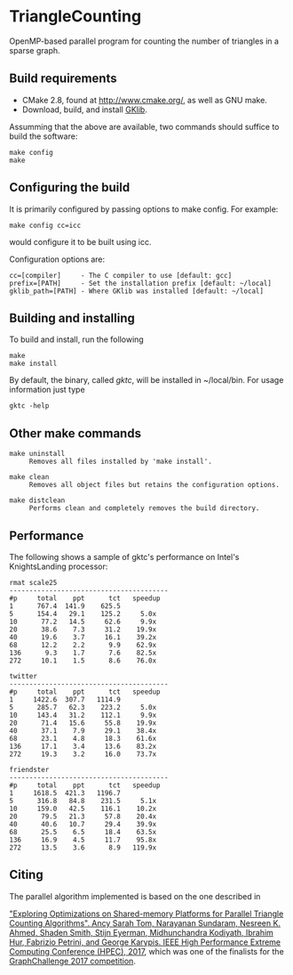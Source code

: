 # TriangleCounting
OpenMP-based parallel program for counting the number of triangles in a sparse graph.


## Build requirements
 - CMake 2.8, found at http://www.cmake.org/, as well as GNU make. 
 - Download, build, and install [GKlib](https://github.com/KarypisLab/GKlib).

Assumming that the above are available, two commands should suffice to 
build the software:
```
make config 
make
```

## Configuring the build
It is primarily configured by passing options to make config. For example:
```
make config cc=icc
```

would configure it to be built using icc.

Configuration options are:
```
cc=[compiler]     - The C compiler to use [default: gcc]
prefix=[PATH]     - Set the installation prefix [default: ~/local]
gklib_path=[PATH] - Where GKlib was installed [default: ~/local]
```


## Building and installing
To build and install, run the following
```
make
make install
```

By default, the binary, called _gktc_, will be installed in ~/local/bin.
For usage information just type
```
gktc -help
```

## Other make commands
    make uninstall 
         Removes all files installed by 'make install'.
   
    make clean 
         Removes all object files but retains the configuration options.
   
    make distclean 
         Performs clean and completely removes the build directory.


## Performance 
The following shows a sample of gktc's performance on Intel's KnightsLanding
processor:

```
rmat scale25 
----------------------------------------
#p     total    ppt      tct   speedup 
1      767.4  141.9    625.5   
5      154.4   29.1    125.2     5.0x 
10      77.2   14.5     62.6     9.9x
20      38.6    7.3     31.2    19.9x
40      19.6    3.7     16.1    39.2x
68      12.2    2.2      9.9    62.9x
136      9.3    1.7      7.6    82.5x
272     10.1    1.5      8.6    76.0x

twitter 
----------------------------------------
#p     total    ppt      tct   speedup    
1     1422.6  307.7   1114.9  
5      285.7   62.3    223.2     5.0x 
10     143.4   31.2    112.1     9.9x 
20      71.4   15.6     55.8    19.9x 
40      37.1    7.9     29.1    38.4x 
68      23.1    4.8     18.3    61.6x 
136     17.1    3.4     13.6    83.2x 
272     19.3    3.2     16.0    73.7x 

friendster 
----------------------------------------
#p     total    ppt      tct   speedup  
1     1618.5  421.3   1196.7   
5      316.8   84.8    231.5     5.1x  
10     159.0   42.5    116.1    10.2x 
20      79.5   21.3     57.8    20.4x
40      40.6   10.7     29.4    39.9x 
68      25.5    6.5     18.4    63.5x 
136     16.9    4.5     11.7    95.8x 
272     13.5    3.6      8.9   119.9x 
```

## Citing 
The parallel algorithm implemented is based on the one described in

["Exploring Optimizations on Shared-memory Platforms for Parallel Triangle Counting
Algorithms". Ancy Sarah Tom, Narayanan Sundaram, Nesreen K. Ahmed, Shaden Smith, 
Stijn Eyerman, Midhunchandra Kodiyath, Ibrahim Hur, Fabrizio Petrini, and George
Karypis. IEEE High Performance Extreme Computing Conference (HPEC),
2017](http://glaros.dtc.umn.edu/gkhome/node/1214), which was one of the finalists for
the [GraphChallenge 2017 competition](http://graphchallenge.mit.edu/).

